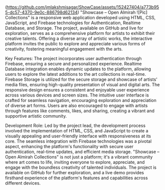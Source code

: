 (https://github.com/jmlakshmisagar/ShowCase/assets/152427404/a773b955-dc57-4370-9e0c-886798d62134)
"Showcase – Open Almirah ![Pic]
Collections" 
is a responsive web application developed using HTML, CSS, JavaScript, and Firebase technologies for Authentication, Realtime Database, and Storage. The project, available on GitHub and live for exploration, serves as a comprehensive platform for artists to exhibit their creative talents. Offering a diverse array of artistic works, the interactive platform invites the public to explore and appreciate various forms of creativity, fostering meaningful engagement with the arts.

Key Features:
The project incorporates user authentication through Firebase, ensuring a secure and personalized experience. Realtime Database integration enables dynamic updates to the platform, allowing users to explore the latest additions to the art collections in real-time. Firebase Storage is utilized for the secure storage and showcase of artists' media files, ensuring high-quality presentation of visual and digital arts. The responsive design ensures a consistent and enjoyable user experience across various devices and screen sizes. The intuitive user interface is crafted for seamless navigation, encouraging exploration and appreciation of diverse art forms. Users are also encouraged to engage with artists through features like comments, likes, and sharing, creating a vibrant and supportive artistic community.

Development Role:
Led by the project lead, the development process involved the implementation of HTML, CSS, and JavaScript to create a visually appealing and user-friendly interface with responsiveness at its core. The seamless integration with Firebase technologies was a pivotal aspect, enhancing the platform's functionality with secure user authentication, real-time updates, and efficient media storage. "Showcase – Open Almirah Collections" is not just a platform; it's a vibrant community where art comes to life, inviting everyone to explore, appreciate, and engage with the boundless creativity of talented individuals. The project is available on GitHub for further exploration, and a live demo provides firsthand experience of the platform's features and capabilities across different devices.






